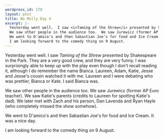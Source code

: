 ```yaml
--- 
wordpress_id: 178
layout: post
title: No Molly Day 4
excerpt: |-
  Yesterday went well.  I saw <i>Taming of the Shrew</i> presented by Shakespeare in the Park.  They are a very good crew, and they are very funny.  I was surprisingly able to keep up with the play even though I don't recall reading it, although I do remember the name Bianca.  Laureen, Adam, Katie, Jesse and Jesse's cousin watched it with me.  Laureen and I were debating who was prettier, Bianca or Kate.  I said Bianca was.<p>
  We saw other people in the audience too.  We saw Jurewicz (former AP Euro teacher).  We saw Katie's parents (credits to Laureen for spotting Katie's dad).  We later met with Zach and his person, Dan Lavenda and Ryan Hayle (who completely missed the show somehow).<p>
  We went to D'amico's and then Sabastian Joe's for food and Ice Cream.  It was a nice day.<p>
  I am looking forward to the comedy thing on 9 August.
---
```

Yesterday went well.  I saw <i>Taming of the Shrew</i> presented by Shakespeare in the Park.  They are a very good crew, and they are very funny.  I was surprisingly able to keep up with the play even though I don't recall reading it, although I do remember the name Bianca.  Laureen, Adam, Katie, Jesse and Jesse's cousin watched it with me.  Laureen and I were debating who was prettier, Bianca or Kate.  I said Bianca was.<p>
We saw other people in the audience too.  We saw Jurewicz (former AP Euro teacher).  We saw Katie's parents (credits to Laureen for spotting Katie's dad).  We later met with Zach and his person, Dan Lavenda and Ryan Hayle (who completely missed the show somehow).<p>
We went to D'amico's and then Sabastian Joe's for food and Ice Cream.  It was a nice day.<p>
I am looking forward to the comedy thing on 9 August.
